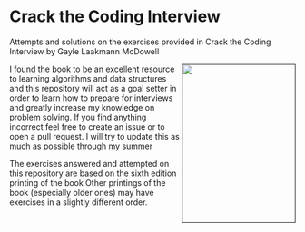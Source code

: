 
# Crack the Coding Interview
Attempts and solutions on the exercises provided in Crack the Coding Interview by Gayle Laakmann McDowell

<a href="">
  <img src="resources/Cracking+the+Coding+Interview,+6th+Edition.png" align="right" height="280" width="200" >
</a>

I found the book to be an excellent resource to learning algorithms and data structures and this repository will act as a goal setter in order to learn how to prepare for interviews and greatly increase my knowledge on problem solving. If you find anything incorrect feel free to create an issue or to open a pull request. I will try to update this as much as possible through my summer 

The exercises answered and attempted on this repository are based on the sixth edition printing of the book
Other printings of the book (especially older ones) may have exercises in a slightly different order.





